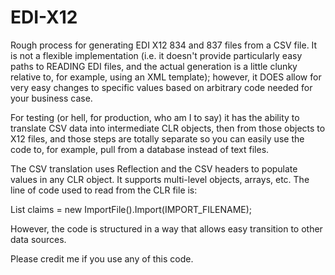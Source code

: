# EDI-X12
Rough process for generating EDI X12 834 and 837 files from a CSV file. It is not a flexible implementation (i.e. it doesn't provide particularly easy paths to READING EDI files, and the actual generation is a little clunky relative to, for example, using an XML template); however, it DOES allow for very easy changes to specific values based on arbitrary code needed for your business case.

For testing (or hell, for production, who am I to say) it has the ability to translate CSV data into intermediate CLR objects, then from those objects to X12 files, and those steps are totally separate so you can easily use the code to, for example, pull from a database instead of text files.

The CSV translation uses Reflection and the CSV headers to populate values in any CLR object. It supports multi-level objects, arrays, etc. The line of code used to read from the CLR file is:

List<Claim> claims = new ImportFile<Claim>().Import(IMPORT_FILENAME);

However, the code is structured in a way that allows easy transition to other data sources.

Please credit me if you use any of this code.
